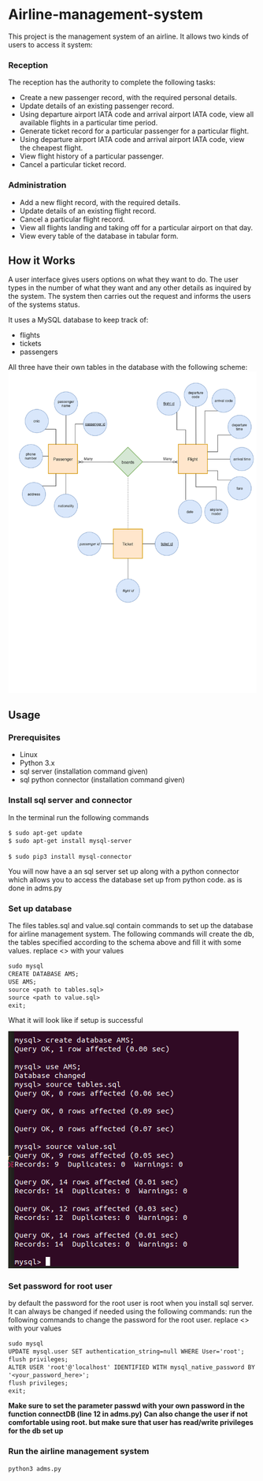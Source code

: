 # Airline-management-system

This project is the management system of an airline. It allows two kinds of users to access it system:
### Reception
The reception has the authority to complete the following tasks:
* Create a new passenger record, with the required personal details.
* Update details of an existing passenger record.
* Using departure airport IATA code and arrival airport IATA code, view all available flights in a particular time period.
* Generate ticket record for a particular passenger for a particular flight. 
* Using departure airport IATA code and arrival airport IATA code, view the cheapest flight.
* View flight history of a particular passenger. 
* Cancel a particular ticket record. 
### Administration
* Add a new flight record, with the required details.
* Update details of an existing flight record.
* Cancel a particular flight record. 
* View all flights landing and taking off for a particular airport on that day. 
* View every table of the database in tabular form.

## How it Works
A user interface gives users options on what they want to do. The user types in the number of what they want and any other details as inquired by the system. The system then carries out the request and informs the users of the systems status.

It uses a MySQL database to keep track of:
* flights
* tickets
* passengers

All three have their own tables in the database with the following scheme:
![schema](https://github.com/laa225/Airline-management-system/blob/master/ER_diagram.png?raw=true)

## Usage
### Prerequisites
* Linux 
* Python 3.x
* sql server (installation command given)
* sql python connector (installation command given)

### Install sql server and connector

In the terminal run the following commands
```
$ sudo apt-get update
$ sudo apt-get install mysql-server

$ sudo pip3 install mysql-connector
```
You will now have a an sql server set up along with a python connector which allows you to access the database set up from python code. as is done in adms.py

### Set up database
The files tables.sql and value.sql contain commands to set up the database for airline management system. The following commands will create the db, the tables specified according to the schema above and fill it with some values. replace <> with your values

```
sudo mysql
CREATE DATABASE AMS;
USE AMS;
source <path to tables.sql>
source <path to value.sql>
exit;
```
What it will look like if setup is successful

![schema](https://github.com/laa225/Airline-management-system/blob/master/afterRunningCommands.png?raw=true)

### Set password for root user
by default the password for the root user is root when you install sql server. It can always be changed if needed using the following commands:
run the following commands to change the password for the root user. replace <> with your values

```
sudo mysql
UPDATE mysql.user SET authentication_string=null WHERE User='root';
flush privileges;
ALTER USER 'root'@'localhost' IDENTIFIED WITH mysql_native_password BY '<your_password_here>';
flush privileges;
exit;
```

**Make sure to set the parameter passwd with your own password in the function connectDB (line 12 in adms.py)**
**Can also change the user if not comfortable using root. but make sure that user has read/write privileges for the db set up**

### Run the airline management system
```
python3 adms.py
```
